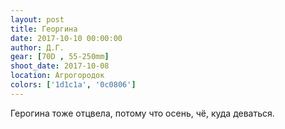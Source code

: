 ```yaml
---
layout: post
title: Георгина
date: 2017-10-10 00:00:00
author: Д.Г.
gear: [70D , 55-250mm]
shoot_date: 2017-10-08
location: Агрогородок
colors: ['1d1c1a', '0c0806']
---
```

Герогина тоже отцвела, потому что осень, чё, куда деваться.
